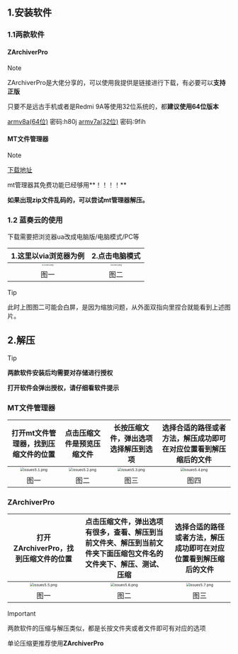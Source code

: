 ## 1.安装软件

### 1.1两款软件

#### ZArchiverPro

> [!NOTE]
> ZArchiverPro是大佬分享的，可以使用我提供是链接进行下载，有必要可以**支持正版**
>
> 只要不是远古手机或者是Redmi 9A等使用32位系统的，都**建议使用64位版本**
>
> [armv8a(64位)](https://wwwe.lanzouq.com/i0GYG29iqykf) 密码:h80j	[armv7a(32位)](https://wwwe.lanzouq.com/iqbji1npc15i) 密码:9fih

#### MT文件管理器

> [!NOTE]
>
> [下载地址](https://mt2.cn/)
>
> mt管理器其免费功能已经够用**！！！！**
>
> **如果出现zip文件乱码的，可以尝试mt管理器解压。**


### 1.2 蓝奏云的使用

下载需要把浏览器ua改成电脑版/电脑模式/PC等

|                    1.这里以via浏览器为例                     |                        2.点击电脑模式                        |
| :----------------------------------------------------------: | :----------------------------------------------------------: |
| <img src="https://wp-cdn.4ce.cn/v2/c5d9b016ae12a971755b0.png" alt="20482.png" style="zoom:25%;" /> | <img src="https://wp-cdn.4ce.cn/v2/22cb19175e14347678a1f.png" alt="20483.png" style="zoom:25%;" /> |
|                             图一                             |                             图二                             |

> [!TIP]
> 此时上图图二可能会白屏，是因为缩放问题，从外面双指向里捏合就能看到上述图片。

## 2.解压

> [!TIP]
> **两款软件安装后均需要对存储进行授权**
>
> **打开软件会弹出授权，请仔细看软件提示**

### MT文件管理器

| 打开mt文件管理器，找到压缩文件的位置 | 点击压缩文件是预览压缩文件 | 长按压缩文件，弹出选项选择解压到选项 | 选择合适的路径或者方法，解压成功即可在对应位置看到解压缩后的文件 |
| :----------------------------------: | :------------------------: | :----------------------------------: | :----------------------------------------------------------: |
| <img src="https://demo-cloudflare-imgbed.pages.dev/file/AgACAgUAAyEGAASI6XYGAAICZWbhDWHfpCC5PlaQIdrF66b7yoLVAAJovjEbly4JV9ZdUUnw5DlLAQADAgADdwADNgQ.png" alt="issues5.1.png" style="zoom: 50%;" /> | <img src="https://demo-cloudflare-imgbed.pages.dev/file/AgACAgUAAyEGAASI6XYGAAICZmbhDWEAAYQHY-7D5gZDHVc5ykn0QwACab4xG5cuCVdyHM1UdERgZgEAAwIAA3cAAzYE.png" alt="issues5.2.png" style="zoom: 50%;" /> | <img src="https://demo-cloudflare-imgbed.pages.dev/file/AgACAgUAAyEGAASI6XYGAAICaGbhDWLniQ5DYaup4zLf6xHqa4_GAAJrvjEbly4JVxcm_C3iagmFAQADAgADdwADNgQ.png" alt="issues5.3.png" style="zoom: 50%;" /> | <img src="https://demo-cloudflare-imgbed.pages.dev/file/AgACAgUAAyEGAASI6XYGAAICaWbhDWK_ICi4nhhhuUyABUM9N3S_AAJsvjEbly4JVxbQsbBwme3lAQADAgADdwADNgQ.png" alt="issues5.4.png" style="zoom: 50%;" /> |
|                 图一                 |            图二            |                 图三                 |                             图四                             |

### ZArchiverPro

| 打开ZArchiverPro，找到压缩文件的位置 | 点击压缩文件，弹出选项有很多，查看、解压到当前文件夹、解压到当前文件夹下面压缩包文件名的文件夹下、解压、测试、压缩 | 选择合适的路径或者方法，解压成功即可在对应位置看到解压缩后的文件 |
| :----------------------------------: | :----------------------------------------------------------: | :----------------------------------------------------------: |
| <img src="https://demo-cloudflare-imgbed.pages.dev/file/AgACAgUAAyEGAASI6XYGAAICZ2bhDWHiL567vkd5auH69ebXuW0rAAJqvjEbly4JV9lI2nU-Hc_aAQADAgADdwADNgQ.png" alt="issues5.5.png" style="zoom:50%;" /> | <img src="https://demo-cloudflare-imgbed.pages.dev/file/AgACAgUAAyEGAASI6XYGAAICa2bhDWfSeHiorbJJVHNI7JgxqsaxAAJuvjEbly4JVxu4_kt_8FCsAQADAgADdwADNgQ.png" alt="issues5.6.png" style="zoom:50%;" /> | <img src="https://demo-cloudflare-imgbed.pages.dev/file/AgACAgUAAyEGAASI6XYGAAICambhDWcxLJH0FV6hB0cik052GdQoAAJtvjEbly4JVxIebomR2fd4AQADAgADdwADNgQ.png" alt="issues5.7.png" style="zoom:50%;" /> |
|                 图一                 |                             图二                             |                             图三                             |

> [!IMPORTANT]
> 两款软件的压缩与解压类似，都是长按文件夹或者文件即可有对应的选项
>
> 单论压缩更推荐使用**ZArchiverPro**